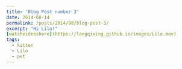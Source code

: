 ```yaml
---
title: 'Blog Post number 3'
date: 2014-08-14
permalink: /posts/2014/08/blog-post-3/
excerpt: "Hi Lilo!"
[watchvideoshere](https://langqixing.github.io/images/Lilo.mov)
tags:
  - kitten
  - Lilo
  - pet
---
```


<!-- 
Headings are cool
======

You can have many headings
======

Aren't headings cool?
------
-->
